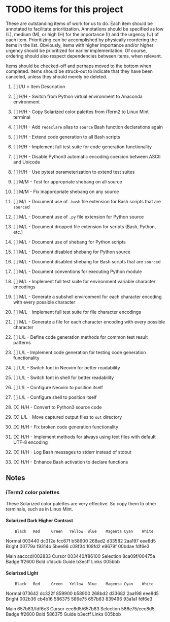 # TODO items for this project
These are outstanding items of work for us to do.
Each item should be annotated to facilitate prioritization.
Annotations should be specified
as low (L), medium (M), or high (H)
for the importance (I) and the urgency (U) of each item.
Prioritizing can be accomplished
by physically reordering the items in the list.
Obviously, items with higher importance and/or higher urgency
should be prioritized for earlier implementation.
Of course,
ordering should also respect dependencies between items,
when relevant.

Items should be checked-off
and perhaps moved to the bottom
when completed.
Items should be struck-out
to indicate that they have been canceled,
unless they should merely be deleted.

1. [ ] I/U = Item Description

1. [ ] H/H - Switch from Python virtual environment to Anaconda environment
1. [ ] H/H - Copy Solarized color palettes from iTerm2 to Linux Mint terminal
1. [ ] H/H - Add `redeclare` alias to `source` Bash function declarations again
1. [ ] H/H - Extend code generation to all Bash scripts
1. [ ] H/H - Implement full test suite for code generation functionality
1. [ ] H/H - Disable Python3 automatic encoding coercion between ASCII and Unicode
1. [ ] H/H - Use pytest parameterization to extend test suites
1. [ ] M/M - Test for appropriate shebang on all source
1. [ ] M/M - Fix inappropriate shebang on any source
1. [ ] M/L - Document use of `.bash` file extension for Bash scripts that are `source`d
1. [ ] M/L - Document use of `.py` file extension for Python source
1. [ ] M/L - Document dropped file extension for scripts (Bash, Python, etc.)
1. [ ] M/L - Document use of shebang for Python scripts
1. [ ] M/L - Document disabled shebang for Python source
1. [ ] M/L - Document disabled shebang for Bash scripts that are `source`d
1. [ ] M/L - Document conventions for executing Python module
1. [ ] M/L - Implement full test suite for environment variable character encodings
1. [ ] M/L - Generate a subshell environment for each character encoding with every possible character
1. [ ] M/L - Implement full test suite for file character encodings
1. [ ] M/L - Generate a file for each character encoding with every possible character
1. [ ] L/L - Define code generation methods for common test result patterns
1. [ ] L/L - Implement code generation for testing code generation functionality
1. [ ] L/L - Switch font in Neovim for better readability
1. [ ] L/L - Switch font in shell for better readability
1. [ ] L/L - Configure Neovim to position itself
1. [ ] L/L - Configure shell to position itself
1. [X] H/H - Convert to Python3 source code
1. [X] L/L - Move captured output files to `out` directory
1. [X] H/H - Fix broken code generation functionality
1. [X] H/H - Implement methods for always using text files with default UTF-8 encoding
1. [X] H/H - Log Bash messages to stderr instead of stdout
1. [X] H/H - Enhance Bash activation to declare functions

## Notes
### iTerm2 color palettes
These Solarized color palettes are very effective.
So copy them to other terminals,
such as in Linux Mint.

#### Solarized Dark Higher Contrast
        Black   Red     Green   Yellow  Blue    Magenta Cyan    White
Normal  003440  dc312e  fcc67f  b58900  268ad2  d33582  2aa197  eee8d5
Bright  00779a  f9314b  5bee96  c08f34  109fd2  e9679f  00bdae  fdf6e3

Main aacccd/002833  Cursor 003440/f86100  Selection 8ca09f/00475a
Badge ff2600  Bold c1dcdb  Guide b3ecff  Links 005bbb

#### Solarized Light
        Black   Red     Green   Yellow  Blue    Magenta Cyan    White
Normal  073642  dc322f  859900  b58900  268bd2  d33682  2aa198  eee8d5
Bright  002b36  cb4b16  586375  586e75  657b83  839496  93a1a1  fdf6e3

Main 657b83/fdf6e3  Cursor eee8d5/657b83  Selection 586e75/eee8d5
Badge ff2600  Bold 586375  Guide b3ecff  Links 005bbb

